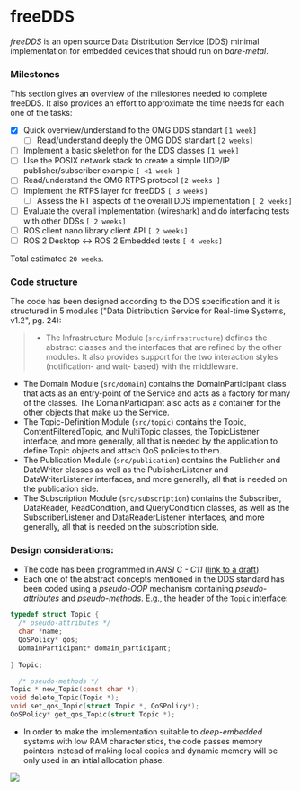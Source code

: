 freeDDS
=======

_freeDDS_ is an open source Data Distribution Service (DDS) minimal implementation for embedded devices that should run on _bare-metal_.

### Milestones
This section gives an overview of the milestones needed to complete freeDDS. It also provides an effort to approximate the time needs for each one of the tasks:

- [x] Quick overview/understand fo the OMG DDS standart `[1 week]`
    - [ ] Read/understand deeply the OMG DDS standart `[2 weeks]`
- [ ] Implement a basic skelethon for the DDS classes `[1 week]`
- [ ] Use the POSIX network stack to create a simple UDP/IP publisher/subscriber example `[ <1 week ]`
- [ ] Read/understand the OMG RTPS protocol `[2 weeks ]`
- [ ] Implement the RTPS layer for freeDDS `[ 3 weeks]`
    - [ ] Assess the RT aspects of the overall DDS implementation `[ 2 weeks]` 
- [ ] Evaluate the overall implementation (wireshark) and do interfacing tests with other DDSs `[ 2 weeks]`
- [ ] ROS client nano library client API `[ 2 weeks]` 
- [ ] ROS 2 Desktop <-> ROS 2 Embedded tests `[ 4 weeks]`

Total estimated `20 weeks`.

### Code structure
The code has been designed according to the DDS specification and it is structured in 5 modules ("Data Distribution Service for Real-time Systems, v1.2", pg. 24):

>- The Infrastructure Module (`src/infrastructure`) defines the abstract classes and the interfaces that are refined by the other modules. It also
provides support for the two interaction styles (notification- and wait- based) with the middleware.
- The Domain Module (`src/domain`) contains the DomainParticipant class that acts as an entry-point of the Service and acts as a
factory for many of the classes. The DomainParticipant also acts as a container for the other objects that make up the
Service.
- The Topic-Definition Module  (`src/topic`) contains the Topic, ContentFilteredTopic, and MultiTopic classes, the TopicListener
interface, and more generally, all that is needed by the application to define Topic objects and attach QoS policies to
them.
- The Publication Module (`src/publication`) contains the Publisher and DataWriter classes as well as the PublisherListener and
DataWriterListener interfaces, and more generally, all that is needed on the publication side.
- The Subscription Module (`src/subscription`) contains the Subscriber, DataReader, ReadCondition, and QueryCondition classes, as well
as the SubscriberListener and DataReaderListener interfaces, and more generally, all that is needed on the
subscription side.


### Design considerations:


- The code has been programmed in *ANSI C - C11* ([link to a draft](http://www.open-std.org/jtc1/sc22/wg14/www/docs/n1570.pdf)).
- Each one of the abstract concepts mentioned in the DDS standard has been coded using a _pseudo-OOP_ mechanism containing _pseudo-attributes_ and _pseudo-methods_. E.g., the header of the `Topic` interface:

```c
typedef struct Topic {
  /* pseudo-attributes */
  char *name;
  QoSPolicy* qos;
  DomainParticipant* domain_participant;
 
} Topic;

  /* pseudo-methods */
Topic * new_Topic(const char *);
void delete_Topic(Topic *);
void set_qos_Topic(struct Topic *, QoSPolicy*);
QoSPolicy* get_qos_Topic(struct Topic *); 
```

- In order to make the implementation suitable to _deep-embedded_ systems with low RAM characteristics, the code passes memory pointers instead of making local copies and dynamic memory will be only used in an intial allocation phase.

![](http://osrfoundation.org/assets/images/osrf_masthead.png)